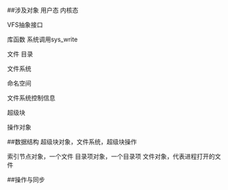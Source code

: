 ##涉及对象
用户态
内核态

VFS抽象接口

库函数
系统调用sys_write

文件
目录

文件系统

命名空间


文件系统控制信息

超级块

操作对象

##数据结构
超级块对象，文件系统，超级块操作

索引节点对象，一个文件
目录项对象，一个目录项
文件对象，代表进程打开的文件

##操作与同步
